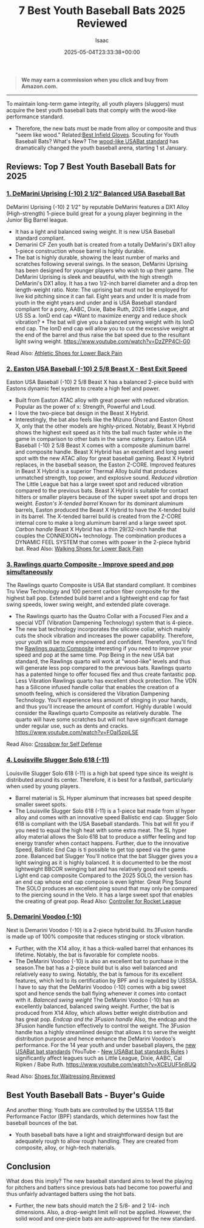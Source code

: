 ﻿---
author: Isaac
layout: post
title: 7 Best Youth Baseball Bats 2025 Reviewed
date: '2025-05-04T23:33:38+00:00'
categories:
- Shoes
tags: []
slug: /best-youth-baseball-bats/
lastmod: 2025-05-07T12:21:26+03:00
---
> **We may earn a commission when you click and buy from Amazon.com.**
>

---
To maintain long-term game integrity, all youth players (sluggers) must acquire the
best youth baseball bats
that comply with the wood-like performance standard.
- Therefore, the new bats must be made from alloy or composite and thus "seem like wood." Related:[Best Infield Gloves](https://pestpolicy.com/best-infield-gloves/).
Scouting for Youth Baseball Bats? What's New? The
[wood-like USABat standard](http://web.usabaseball.com/video/play.jsp?content_id=1594584083)
has dramatically changed the youth baseball arena, starting 1
st
January.
## Reviews: Top 7 Best Youth Baseball Bats for 2025
### [1. DeMarini Uprising (-10) 2 1/2" Balanced USA Baseball Bat](https://www.amazon.com/dp/B074JL35SB/?tag=p-policy-20)
DeMarini Uprising (-10) 2 1/2" by reputable DeMarini features a DX1 Alloy (High-strength) 1-piece build great for a young player beginning in the Junior Big Barrel league.
- It has a light and balanced swing weight. It is new USA Baseball standard compliant.
- Demarini CF Zen youth bat is created from a totally DeMarini's DX1 alloy 1-piece construction whose barrel is highly durable.
- The bat is highly durable, showing the least number of marks and scratches following several swings.
In the season, DeMarini Uprising has been designed for younger players who wish to up their game.
The DeMarini Uprising is sleek and beautiful, with the high strength DeMarini's DX1 alloy.
It has a two 1/2-inch barrel diameter and a drop ten length-weight ratio.
Note:
The uprising bat must not be employed for live kid pitching since it can fail.
Eight years and under
It is made from youth in the eight years and under and is USA Baseball standard compliant for a pony, AABC, Dixie, Babe Ruth, 2025 little League, and US SS a.
IonD end cap
*Want to maximize energy and reduce shock vibration? *
The bat will give you a balanced swing weight with its IonD end cap.
The IonD end cap will allow you to cut the excessive weight at the end of the barrel and thus raise the bat speed due to the resultant light swing weight.
https://www.youtube.com/watch?v=DzZPP4Cl-G0

Read Also:
[Athletic Shoes for Lower Back Pain](https://pestpolicy.com/best-athletic-shoes-for-lower-back-pain/)
### [2. Easton USA Baseball (-10) 2 5/8 Beast X - Best Exit Speed](https://www.amazon.com/dp/B07427GWH5/?tag=p-policy-20)
Easton USA Baseball (-10) 2 5/8 Beast X has a balanced 2-piece build with Eastons dynamic feel system to create a high feel and power.
- Built from Easton ATAC alloy with great power with reduced vibration. Popular as the power of x: Strength, Powerful and Loud.
- I love the two-piece bat design in the Beast X Hybrid.
- Interestingly, the bat also feels like the Mizuno Ghost and Easton Ghost X, only that the other models are highly-priced.
Notably, Beast X Hybrid shows the highest exit speed as it hits the ball much faster while in the game in comparison to other bats in the same category.
Easton USA Baseball (-10) 2 5/8 Beast X comes with a composite aluminum barrel and composite handle.
Beast X Hybrid has an excellent and long sweet spot with the new ATAC alloy for great baseball gaming.
Beast X Hybrid replaces, in the baseball season, the Easton Z-CORE.
Improved features in Beast X Hybrid is a superior Thermal Alloy build that produces unmatched strength, top power, and explosive sound.
*Reduced vibration*
The Little League bat has a large sweet spot and reduced vibration compared to the previous bats.
Beast X Hybrid is suitable for contact hitters or smaller players because of the super sweet spot and drops ten weight.
*Easton's X-tended barrel*
Known for its dominant aluminum barrels, Easton produced the Beast X Hybrid to have the X-tended build in its barrel.
The X-tended barrel build is created from the Z-CORE internal core to make a long aluminum barrel and a large sweet spot.
*Carbon handle*
Beast X Hybrid has a thin 29/32-inch handle that couples the CONNEXION+ technology. The combination produces a DYNAMIC FEEL SYSTEM that comes with power in the 2-piece hybrid bat.
Read Also:
[Walking Shoes for Lower Back Pain](https://pestpolicy.com/best-walking-shoes-for-lower-back-pain/)
### [3. Rawlings quarto Composite - Improve speed and pop simultaneously](https://www.amazon.com/dp/B074C56ZKF/?tag=p-policy-20)
The Rawlings quarto Composite is USA Bat standard compliant. It combines Tru View Technology and 100 percent carbon fiber composite for the highest ball pop.
Extended build barrel and a lightweight end cap for fast swing speeds, lower swing weight, and extended plate coverage.
- The Rawlings quarto has the Quatro Collar with a Focused Flex and a special VDT (Vibration Dampening Technology) system that is 4-piece.
- The new bat technology incorporates the silicone collar, which mainly cuts the shock vibration and increases the power capability. Therefore, your youth will be more empowered and confident.
Therefore, you'll find the
[Rawlings quarto Composite](https://www.amazon.com/dp/B074C56ZKF/?tag=p-policy-20)
interesting if you need to improve your speed and pop at the same time.
Pop
Being in the new USA bat standard, the Rawlings quarto will work at "wood-like" levels and thus will generate less pop compared to the previous bats.
Rawlings quarto has a patented hinge to offer focused flex and thus create fantastic pop.
Less Vibration
Rawlings quarto has excellent shock protection. The VDN has a Silicone infused handle collar that enables the creation of a smooth feeling, which is considered the Vibration Dampening Technology.
You'll experience less amount of stinging in your hands, and thus you'll increase the amount of comfort.
Highly durable
I would consider the Rawlings quarto Composite as relatively durable.
The quarto will have some scratches but will not have significant damage under regular use, such as dents and cracks.
https://www.youtube.com/watch?v=FOaI5zpjLSE

Read Also:
[Crossbow for Self Defense](https://pestpolicy.com/best-crossbow-for-self-defense/)
### [4. Louisville Slugger Solo 618 (-11)](https://www.amazon.com/dp/B0761YQ38L/?tag=p-policy-20)
Louisville Slugger Solo 618 (-11) is a high bat speed type since its weight is distributed around its center. Therefore, it is best for a fastball, particularly when used by young players.
- Barrel material is SL Hyper aluminum that increases bat speed despite smaller sweet spots.
- The Louisville Slugger Solo 618 (-11) is a 1-piece bat made from sl hyper alloy and comes with an innovative speed Ballistic end cap.
Slugger Solo 618 is compliant with the USA Baseball standards. This bat will fit you if you need to equal the high heat with some extra meat.
The SL hyper alloy material allows the Solo 618 bat to produce a stiffer feeling and top energy transfer when contact happens.
Further, due to the innovative Speed, Ballistic End Cap is ti possible to get top speed via the game zone.
Balanced bat Slugger
You'll notice that the bat Slugger gives you a light swinging as it is highly balanced. It is documented to be the most lightweight BBCOR swinging bat and has relatively good exit speeds.
Light end cap composite
Compared to the 2025 SOLO, the version has an end cap whose end cap compose is even lighter.
Great Ping Sound
The SOLO produces an excellent ping sound that may only be compared to the piercing sound in the Velo.
It has a large sweet spot that enables the creating of great pop.
Read Also:
[Controller for Rocket League](https://pestpolicy.com/best-controller-for-rocket-league/)
### [5. Demarini Voodoo (-10)](https://www.amazon.com/dp/B074JM32BB/?tag=p-policy-20)
Next is Demarini Voodoo (-10) is a 2-piece hybrid build. Its 3Fusion handle is made up of 100% composite that reduces stinging or stock vibration.
- Further, with the X14 alloy, it has a thick-walled barrel that enhances its lifetime. Notably, the bat is favorable for complete noobs.
- The DeMarini Voodoo (-10) is also an excellent bat to purchase in the season.The bat has a 2-piece build but is also well balanced and relatively easy to swing.
Notably, the bat is famous for its excellent features, which led to its certification by BPF and is regulated by USSSA.
I have to say that the DeMarini Voodoo (-10) comes with a big sweet spot and hence sends the ball flying whenever it comes into contact with it.
*Balanced swing weight*
The DeMarini Voodoo (-10) has an excellently balanced, balanced swing weight.
Further, the bat is produced from X14 Alloy, which allows better weight distribution and has great pop.
*Endcap and the 3Fusion handle*
Also, the endcap and the 3Fusion handle function effectively to control the weight.
The 3Fusion handle has a highly streamlined design that allows it to serve the weight distribution purpose and hence enhance the DeMarini Voodoo's performance.
For the 14 year youth and under baseball players, the
[new USABat bat standards](http://www.littleleague.org/learn/equipment/baseballbatinfo/USA-Baseball-Bat-Standard-FAQs.htm)
(YouTube -
[New USABat bat standards Rules](https://www.youtube.com/watch?v=EHTRevtKxBs)
) significantly affect leagues such as Little League, Dixie, AABC, Cal Ripken / Babe Ruth.
https://www.youtube.com/watch?v=XCEUUF5n8UQ

Read Also:
[Shoes for Waitressing Reviewed](https://pestpolicy.com/best-shoes-for-waitressing/)
## Best Youth Baseball Bats - Buyer's Guide
And another thing:
Youth bats are controlled by the USSSA 1.15 Bat Performance Factor (BPF) standards, which determines how fast the baseball bounces of the bat.
- Youth baseball bats have a light and straightforward design but are adequately rough to allow rough handling.
They are created from composite, alloy, or high-tech materials.
## Conclusion
What does this imply? The new baseball standard aims to level the playing for pitchers and batters since previous bats had become too powerful and thus unfairly advantaged batters using the hot bats.
- Further, the new bats should match the 2 5/8- and 2 1/4- inch dimensions.
Also, a drop-weight limit will not be applied. However, the solid wood and one-piece bats are auto-approved for the new standard.